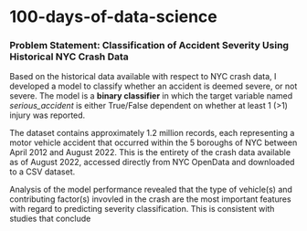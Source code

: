 # 100-days-of-data-science

### Problem Statement: Classification of Accident Severity Using Historical NYC Crash Data

Based on the historical data available with respect to NYC crash data, I developed a model to classify whether an accident is deemed severe, or not severe. The model is a **binary classifier** in which the target variable named *serious_accident* is either True/False dependent on whether at least 1 (>1) injury was reported. 

The dataset contains approximately 1.2 million records, each representing a motor vehicle accident that occurred within the 5 boroughs of NYC between April 2012 and August 2022. This is the entirety of the crash data available as of August 2022, accessed directly from NYC OpenData and downloaded to a CSV dataset.

Analysis of the model performance revealed that the type of vehicle(s) and contributing factor(s) invovled in the crash are the most important features with regard to predicting severity classification. This is consistent with studies that conclude 

